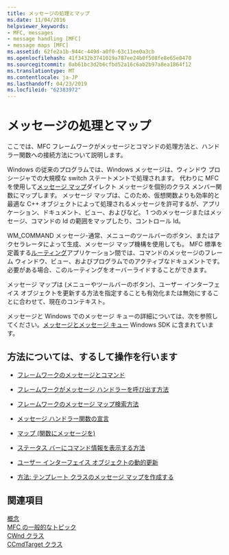 ```yaml
---
title: メッセージの処理とマップ
ms.date: 11/04/2016
helpviewer_keywords:
- MFC, messages
- message handling [MFC]
- message maps [MFC]
ms.assetid: 62fe2a1b-944c-449d-a0f0-63c11ee0a3cb
ms.openlocfilehash: 41f3432b3741019a787ee24b0f508fe8e65e0470
ms.sourcegitcommit: 0ab61bc3d2b6cfbd52a16c6ab2b97a8ea1864f12
ms.translationtype: MT
ms.contentlocale: ja-JP
ms.lasthandoff: 04/23/2019
ms.locfileid: "62383972"
---
```

# <a name="message-handling-and-mapping"></a>メッセージの処理とマップ

ここでは、MFC フレームワークがメッセージとコマンドの処理方法と、ハンドラー関数への接続方法について説明します。

Windows の従来のプログラムでは、Windows メッセージは、ウィンドウ プロシージャでの大規模な switch ステートメントで処理されます。 代わりに MFC を使用して[メッセージ マップ](../mfc/message-categories.md)ダイレクト メッセージを個別のクラス メンバー関数にマップします。 メッセージ マップは、このため、仮想関数よりも効率的と最適な C++ オブジェクトによって処理されるメッセージを許可するが、アプリケーション、ドキュメント、ビュー、およびなど。 1 つのメッセージまたはメッセージ、コマンドの Id の範囲をマップしたり、コントロール Id。

WM_COMMAND メッセージ-通常、メニューのツールバーのボタン、またはアクセラレータによって生成、メッセージ マップ機構を使用しても。 MFC 標準を定義する[ルーティング](../mfc/command-routing.md)アプリケーション間では、コマンドのメッセージのフレーム ウィンドウ、ビュー、およびプログラムでのアクティブなドキュメントです。 必要がある場合、このルーティングをオーバーライドすることができます。

メッセージ マップは (メニューやツールバーのボタン)、ユーザー インターフェイス オブジェクトを更新する方法を指定することも有効化または無効にすることに合わせて、現在のコンテキスト。

メッセージと Windows でのメッセージ キューの詳細については、次を参照してください。[メッセージとメッセージ キュー](/windows/desktop/winmsg/messages-and-message-queues) Windows SDK に含まれています。

## <a name="what-do-you-want-to-know-more-about"></a>方法については、するして操作を行います

- [フレームワークのメッセージとコマンド](../mfc/messages-and-commands-in-the-framework.md)

- [フレームワークがメッセージ ハンドラーを呼び出す方法](../mfc/how-the-framework-calls-a-handler.md)

- [フレームワークのメッセージ マップ検索方法](../mfc/how-the-framework-searches-message-maps.md)

- [メッセージ ハンドラー関数の宣言](../mfc/declaring-message-handler-functions.md)

- [マップ (関数にメッセージを)](../mfc/reference/mapping-messages-to-functions.md)

- [ステータス バーにコマンド情報を表示する方法](../mfc/how-to-display-command-information-in-the-status-bar.md)

- [ユーザー インターフェイス オブジェクトの動的更新](../mfc/how-to-update-user-interface-objects.md)

- [方法: テンプレート クラスのメッセージ マップを作成する](../mfc/how-to-create-a-message-map-for-a-template-class.md)

## <a name="see-also"></a>関連項目

[概念](../mfc/mfc-concepts.md)<br/>
[MFC の一般的なトピック](../mfc/general-mfc-topics.md)<br/>
[CWnd クラス](../mfc/reference/cwnd-class.md)<br/>
[CCmdTarget クラス](../mfc/reference/ccmdtarget-class.md)
